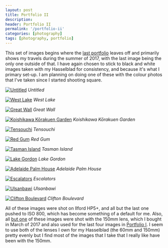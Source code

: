 ```yaml
---
layout: post
title: Portfolio II
description: 
header: Portfolio II
permalink: '/portfolio-ii'
categories: [photography]
tags: [photography, portfolio]
---
```


This set of images begins where the [last portfolio](/portfolio-i) leaves off
and primarily shows my travels during the summer of 2017, with the last image
being the only one outside of that. I have again chosen to stick to black and
white images taken with my Hasselblad for consistency, and because it's what I
primary set-up. I am planning on doing one of these with the colour photos that
I've taken since I started shooting square.
<!--break-->

<a href="https://www.flickr.com/photos/ss9679/45260077484/" 
	title="Untitled">
<img src="https://farm5.staticflickr.com/4881/45260077484_a20909e0ac_b.jpg" 
	alt="Untitled"></a>
<i class="caption">Untitled</i>
<br>

<a href="https://www.flickr.com/photos/ss9679/39727749280/" 
	title="West Lake">
<img src="https://farm1.staticflickr.com/784/39727749280_d721b89617_b.jpg" 
	alt="West Lake"></a>
<i class="caption">West Lake</i>
<br>

<a href="https://www.flickr.com/photos/ss9679/27601292798/" 
	title="Great Wall">
<img src="https://farm1.staticflickr.com/786/27601292798_65e7e77c6a_b.jpg" 
	alt="Great Wall"></a>
<i class="caption">Great Wall</i>
<br>

<a href="https://www.flickr.com/photos/ss9679/37747419706/"
	title="Koishikawa K&#333;rakuen Garden">
<img src="https://farm5.staticflickr.com/4464/37747419706_337c3f2323_b.jpg" 
	alt="Koishikawa K&#333;rakuen Garden"></a>
<i class="caption">Koishikawa K&#333;rakuen Garden</i>
<br>

<a href="https://www.flickr.com/photos/ss9679/30891949597/" 
	title="Tensouchi">
<img src="https://farm5.staticflickr.com/4814/30891949597_b239a7a1c4_b.jpg" 
	alt="Tensouchi"></a>
<i class="caption">Tensouchi</i>
<br>

<a href="https://www.flickr.com/photos/ss9679/45808891812/"
	title="Red Gum">
<img src="https://farm2.staticflickr.com/1969/45808891812_7435c22ef9_b.jpg"
	alt="Red Gum"></a>
<i class="caption">Red Gum</i>
<br>

<a href="https://www.flickr.com/photos/ss9679/40922135730/"
	title="Tasman Island">
<img src="https://farm2.staticflickr.com/1760/40922135730_59023441f1_b.jpg" 
	alt="Tasman Island"></a>
<i class="caption">Tasman Island</i>
<br>

<a href="https://www.flickr.com/photos/ss9679/45907948121/"
	title="Lake Gordon">
<img src="https://farm5.staticflickr.com/4908/45907948121_ecbe1aa947_b.jpg"
	alt="Lake Gordon" id="gordon"></a>
<i class="caption">Lake Gordon</i>
<br>

<a href="https://www.flickr.com/photos/ss9679/38932945371/" 
	title="Adelaide Palm House">
<img src="https://farm5.staticflickr.com/4601/38932945371_c58686ce45_b.jpg" 
	alt="Adelaide Palm House"></a>
<i class="caption">Adelaide Palm House</i>
<br>

<a href="https://www.flickr.com/photos/ss9679/44144817870/" 
	title="Escalators">
<img src="https://farm5.staticflickr.com/4902/44144817870_e5b6b0696b_b.jpg" 
	alt="Escalators"></a>
<i class="caption">Escalators</i>
<br>

<a href="https://www.flickr.com/photos/ss9679/39470041022/"
	title="Ulsanbawi">
<img src="https://farm5.staticflickr.com/4691/39470041022_912d3cfdc4_b.jpg" 
	alt="Ulsanbawi"></a>
<i class="caption">Ulsanbawi</i>
<br>

<a href="https://www.flickr.com/photos/ss9679/44977963555/"
	title="Clifton Boulevard">
<img src="https://farm5.staticflickr.com/4896/44977963555_6bbb65fe79_b.jpg"
	alt="Clifton Boulevard"></a>
<i class="caption">Clifton Boulevard</i>
<br>

All of these images were shot on Ilford HP5+, and all but the last one pushed to
ISO 800, which has become something of a default for me. Also, all [but
one](#gordon) of these images were shot with the 150mm lens, which I bought in
March of 2017 and also used for the last four images in [Portfolio
I](/portfolio-i). I seem to use both of the lenses I own for my Hasselblad (the
60mm and 150mm) pretty evenly but I find most of the images that I take that I
really like have been with the 150mm.
